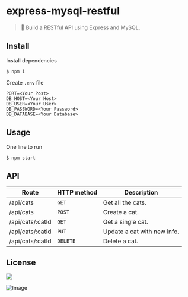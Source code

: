 # express-mysql-restful

> 💉 Build a RESTful API using Express and MySQL.

## Install

Install dependencies
```
$ npm i
```
Create `.env` file
```
PORT=<Your Post>
DB_HOST=<Your Host>
DB_USER=<Your User>
DB_PASSWORD=<Your Password>
DB_DATABASE=<Your Database>
```

## Usage

One line to run
```
$ npm start
```

## API

| Route            | HTTP method | Description                 |
|------------------|-------------|-----------------------------|
| /api/cats        | `GET`       | Get all the cats.           |
| /api/cats        | `POST`      | Create a cat.               |
| /api/cats/:catId | `GET`       | Get a single cat.           |
| /api/cats/:catId | `PUT`       | Update a cat with new info. |
| /api/cats/:catId | `DELETE`    | Delete a cat.               |

## License

![](https://img.shields.io/github/license/cuongw/express-mysql-restful.svg?style=flat-square)

<!-- INSPIRATIONAL_QUOTE_START -->
![Image](https://github.com/user-attachments/assets/e5dd7943-9aef-4ee2-94a1-c411600f6674)
<!-- INSPIRATIONAL_QUOTE_END -->
